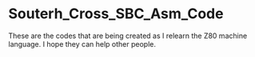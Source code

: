 # Souterh_Cross_SBC_Asm_Code

These are the codes that are being created as I relearn the Z80 machine language.
I hope they can help other people.

